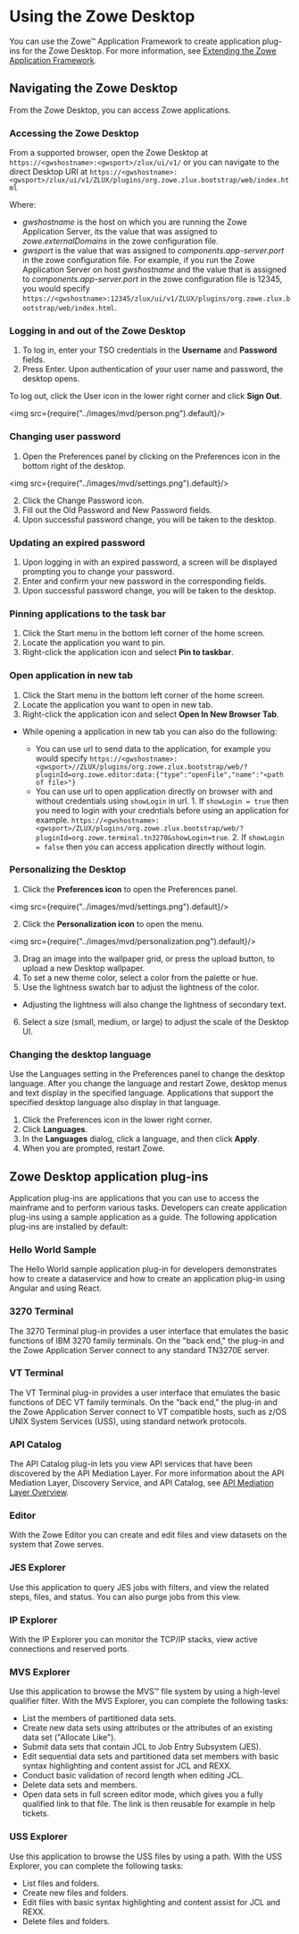 # Using the Zowe Desktop

You can use the Zowe&trade; Application Framework to create application plug-ins for the Zowe Desktop. For more information, see [Extending the Zowe Application Framework](../extend/extend-desktop/mvd-extendingzlux.md). 

## Navigating the Zowe Desktop

From the Zowe Desktop, you can access Zowe applications. 

### Accessing the Zowe Desktop

From a supported browser, open the Zowe Desktop at `https://<gwshostname>:<gwsport>/zlux/ui/v1/` or you can navigate to the direct Desktop URI at `https://<gwshostname>:<gwsport>/zlux/ui/v1/ZLUX/plugins/org.zowe.zlux.bootstrap/web/index.html`
    
Where:

-   *gwshostname* is the host on which you are running the Zowe Application Server, its the value that
    was assigned to *zowe.externalDomains* in the zowe configuration file.
-   *gwsport* is the value that was assigned to *components.app-server.port* in the zowe configuration
    file.
    For example, if you run the Zowe Application Server on host *gwshostname* and the value that is assigned to *components.app-server.port* in the zowe configuration file is 12345, you would specify `https://<gwshostname>:12345/zlux/ui/v1/ZLUX/plugins/org.zowe.zlux.bootstrap/web/index.html`.


### Logging in and out of the Zowe Desktop

1. To log in, enter your TSO credentials in the **Username** and  **Password** fields.
2. Press Enter. Upon authentication of your user name and password, the desktop opens.

To log out, click the User icon in the lower right corner and click **Sign Out**.

<img src={require("../images/mvd/person.png").default}/>

### Changing user password
 
1. Open the Preferences panel by clicking on the Preferences icon in the bottom right of the desktop.

<img src={require("../images/mvd/settings.png").default}/>
  
2. Click the Change Password icon. 
3. Fill out the Old Password and New Password fields.
4. Upon successful password change, you will be taken to the desktop.

### Updating an expired password

1. Upon logging in with an expired password, a screen will be displayed prompting you to change your password.
2. Enter and confirm your new password in the corresponding fields. 
3. Upon successful password change, you will be taken to the desktop.     

### Pinning applications to the task bar

1. Click the Start menu in the bottom left corner of the home screen.
2. Locate the application you want to pin.
3. Right-click the application icon and select **Pin to taskbar**.

### Open application in new tab

1. Click the Start menu in the bottom left corner of the home screen.
2. Locate the application you want to open in new tab.
3. Right-click the application icon and select **Open In New Browser Tab**.

  - While opening a application in new tab you can also do the following:
   
     -  You can use url to send data to the application, for example you would specify
        `https://<gwshostname>:<gwsport>//ZLUX/plugins/org.zowe.zlux.bootstrap/web/?pluginId=org.zowe.editor:data:{"type":"openFile","name":"<path of file>"}`
     -  You can use url to open application directly on browser with and without credentials using
         `showLogin` in url.
            1. If `showLogin = true` then you need to login with your credntials before using an 
               application for example.
              `https://<gwshostname>:<gwsport>/ZLUX/plugins/org.zowe.zlux.bootstrap/web/?pluginId=org.zowe.terminal.tn3270&showLogin=true`.
            2. If `showLogin = false` then you can access application directly without login.

### Personalizing the Desktop

1. Click the **Preferences icon** to open the Preferences panel.

<img src={require("../images/mvd/settings.png").default}/>

2. Click the **Personalization icon** to open the menu.

<img src={require("../images/mvd/personalization.png").default}/>

3. Drag an image into the wallpaper grid, or press the upload button, to upload a new Desktop wallpaper.
4. To set a new theme color, select a color from the palette or hue. 
5. Use the lightness swatch bar to adjust the lightness of the color. 
- Adjusting the lightness will also change the lightness of secondary text.  
6. Select a size (small, medium, or large) to adjust the scale of the Desktop UI. 

### Changing the desktop language
Use the Languages setting in the Preferences panel to change the desktop language. After you change the language and restart Zowe, desktop menus and text display in the specified language. Applications that support the specified desktop language also display in that language.

1. Click the Preferences icon in the lower right corner.
2. Click **Languages**.
3. In the **Languages** dialog, click a language, and then click **Apply**.
4. When you are prompted, restart Zowe.

## Zowe Desktop application plug-ins

Application plug-ins are applications that you can use to access the mainframe and to perform various tasks. Developers can create application plug-ins using a sample application as a guide. The following application plug-ins are installed by default:

### Hello World Sample
The Hello World sample application plug-in for developers demonstrates how to create a dataservice and how to create an application plug-in using Angular and using React.

### 3270 Terminal
The 3270 Terminal plug-in provides a user interface that emulates the basic functions of IBM 3270 family terminals. On the "back end," the plug-in and the Zowe Application Server connect to any standard TN3270E server.

### VT Terminal 
The VT Terminal plug-in provides a user interface that emulates the basic functions of DEC VT family terminals. On the "back end," the plug-in and the Zowe Application Server connect to VT compatible hosts, such as z/OS UNIX System Services (USS), using standard network protocols.

### API Catalog
The API Catalog plug-in lets you view API services that have been discovered by the API Mediation Layer. For more information about the API Mediation Layer, Discovery Service, and API Catalog, see [API Mediation Layer Overview](../getting-started/overview.md).

### Editor
With the Zowe Editor you can create and edit files and view datasets on the system that Zowe serves.

### JES Explorer
Use this application to query JES jobs with filters, and view the related steps, files, and status. You can also purge jobs from this view.

### IP Explorer
With the IP Explorer you can monitor the TCP/IP stacks, view active connections and reserved ports.

### MVS Explorer
Use this application to browse the MVS™ file system by using a high-level qualifier filter. With the MVS Explorer, you can complete the following tasks:

  - List the members of partitioned data sets.
  - Create new data sets using attributes or the attributes of an existing data set ("Allocate Like").
  - Submit data sets that contain JCL to Job Entry Subsystem (JES).
  - Edit sequential data sets and partitioned data set members with basic syntax highlighting and content assist for JCL and REXX.
  - Conduct basic validation of record length when editing JCL.
  - Delete data sets and members.
  - Open data sets in full screen editor mode, which gives you a fully qualified link to that file. The link is then reusable for example in help tickets.

### USS Explorer

  Use this application to browse the USS files by using a path. With the USS Explorer, you can complete the following tasks:

 - List files and folders.
 - Create new files and folders.
 - Edit files with basic syntax highlighting and content assist for JCL and REXX.
 - Delete files and folders.


